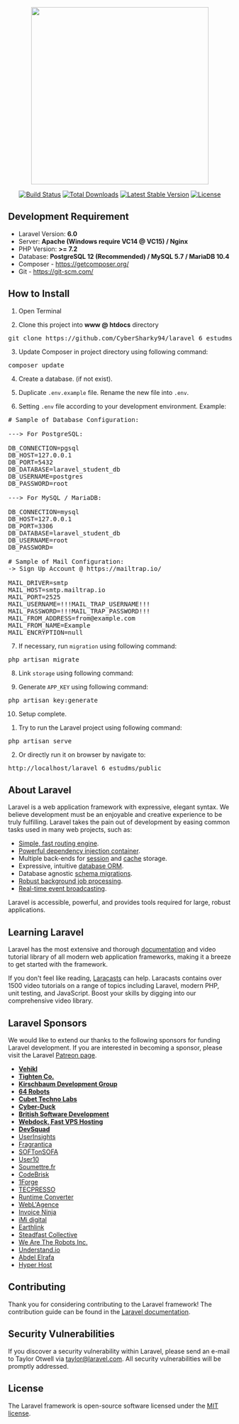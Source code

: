 <p align="center"><img src="https://res.cloudinary.com/dtfbvvkyp/image/upload/v1566331377/laravel-logolockup-cmyk-red.svg" width="400"></p>

<p align="center">
<a href="https://travis-ci.org/laravel/framework"><img src="https://travis-ci.org/laravel/framework.svg" alt="Build Status"></a>
<a href="https://packagist.org/packages/laravel/framework"><img src="https://poser.pugx.org/laravel/framework/d/total.svg" alt="Total Downloads"></a>
<a href="https://packagist.org/packages/laravel/framework"><img src="https://poser.pugx.org/laravel/framework/v/stable.svg" alt="Latest Stable Version"></a>
<a href="https://packagist.org/packages/laravel/framework"><img src="https://poser.pugx.org/laravel/framework/license.svg" alt="License"></a>
</p>

## Development Requirement

* Laravel Version: <b>6.0</b>
* Server: <b>Apache (Windows require VC14 @ VC15) / Nginx</b>
* PHP Version: <b>>= 7.2</b>
* Database: <b>PostgreSQL 12 (Recommended) / MySQL 5.7 / MariaDB 10.4 </b>
* Composer - https://getcomposer.org/
* Git - https://git-scm.com/

## How to Install

1. Open Terminal

2. Clone this project into <b>www @ htdocs</b> directory
<pre>git clone https://github.com/CyberSharky94/laravel_6_estudms.git</pre>

3. Update Composer in project directory using following command:
<pre>composer update</pre>

4. Create a database. (if not exist).

5. Duplicate ```.env.example``` file. Rename the new file into ```.env```.

6. Setting ```.env``` file according to your development environment. Example:
<pre>
# Sample of Database Configuration:

---> For PostgreSQL:

DB_CONNECTION=pgsql
DB_HOST=127.0.0.1
DB_PORT=5432
DB_DATABASE=laravel_student_db
DB_USERNAME=postgres
DB_PASSWORD=root

---> For MySQL / MariaDB:

DB_CONNECTION=mysql
DB_HOST=127.0.0.1
DB_PORT=3306
DB_DATABASE=laravel_student_db
DB_USERNAME=root
DB_PASSWORD=

# Sample of Mail Configuration:
-> Sign Up Account @ https://mailtrap.io/

MAIL_DRIVER=smtp
MAIL_HOST=smtp.mailtrap.io
MAIL_PORT=2525
MAIL_USERNAME=!!!MAIL_TRAP_USERNAME!!!
MAIL_PASSWORD=!!!MAIL_TRAP_PASSWORD!!!
MAIL_FROM_ADDRESS=from@example.com
MAIL_FROM_NAME=Example
MAIL_ENCRYPTION=null
</pre>

7. If necessary, run ```migration``` using following command:
<pre>php artisan migrate</pre>

8. Link ```storage``` using following command:

9. Generate ```APP_KEY``` using following command:
<pre>php artisan key:generate</pre>

10. Setup complete.
1) Try to run the Laravel project using following command:
<pre>php artisan serve</pre>
2) Or directly run it on browser by navigate to:
<pre>http://localhost/laravel_6_estudms/public</pre>

## About Laravel

Laravel is a web application framework with expressive, elegant syntax. We believe development must be an enjoyable and creative experience to be truly fulfilling. Laravel takes the pain out of development by easing common tasks used in many web projects, such as:

- [Simple, fast routing engine](https://laravel.com/docs/routing).
- [Powerful dependency injection container](https://laravel.com/docs/container).
- Multiple back-ends for [session](https://laravel.com/docs/session) and [cache](https://laravel.com/docs/cache) storage.
- Expressive, intuitive [database ORM](https://laravel.com/docs/eloquent).
- Database agnostic [schema migrations](https://laravel.com/docs/migrations).
- [Robust background job processing](https://laravel.com/docs/queues).
- [Real-time event broadcasting](https://laravel.com/docs/broadcasting).

Laravel is accessible, powerful, and provides tools required for large, robust applications.

## Learning Laravel

Laravel has the most extensive and thorough [documentation](https://laravel.com/docs) and video tutorial library of all modern web application frameworks, making it a breeze to get started with the framework.

If you don't feel like reading, [Laracasts](https://laracasts.com) can help. Laracasts contains over 1500 video tutorials on a range of topics including Laravel, modern PHP, unit testing, and JavaScript. Boost your skills by digging into our comprehensive video library.

## Laravel Sponsors

We would like to extend our thanks to the following sponsors for funding Laravel development. If you are interested in becoming a sponsor, please visit the Laravel [Patreon page](https://patreon.com/taylorotwell).

- **[Vehikl](https://vehikl.com/)**
- **[Tighten Co.](https://tighten.co)**
- **[Kirschbaum Development Group](https://kirschbaumdevelopment.com)**
- **[64 Robots](https://64robots.com)**
- **[Cubet Techno Labs](https://cubettech.com)**
- **[Cyber-Duck](https://cyber-duck.co.uk)**
- **[British Software Development](https://www.britishsoftware.co)**
- **[Webdock, Fast VPS Hosting](https://www.webdock.io/en)**
- **[DevSquad](https://devsquad.com)**
- [UserInsights](https://userinsights.com)
- [Fragrantica](https://www.fragrantica.com)
- [SOFTonSOFA](https://softonsofa.com/)
- [User10](https://user10.com)
- [Soumettre.fr](https://soumettre.fr/)
- [CodeBrisk](https://codebrisk.com)
- [1Forge](https://1forge.com)
- [TECPRESSO](https://tecpresso.co.jp/)
- [Runtime Converter](http://runtimeconverter.com/)
- [WebL'Agence](https://weblagence.com/)
- [Invoice Ninja](https://www.invoiceninja.com)
- [iMi digital](https://www.imi-digital.de/)
- [Earthlink](https://www.earthlink.ro/)
- [Steadfast Collective](https://steadfastcollective.com/)
- [We Are The Robots Inc.](https://watr.mx/)
- [Understand.io](https://www.understand.io/)
- [Abdel Elrafa](https://abdelelrafa.com)
- [Hyper Host](https://hyper.host)

## Contributing

Thank you for considering contributing to the Laravel framework! The contribution guide can be found in the [Laravel documentation](https://laravel.com/docs/contributions).

## Security Vulnerabilities

If you discover a security vulnerability within Laravel, please send an e-mail to Taylor Otwell via [taylor@laravel.com](mailto:taylor@laravel.com). All security vulnerabilities will be promptly addressed.

## License

The Laravel framework is open-source software licensed under the [MIT license](https://opensource.org/licenses/MIT).
